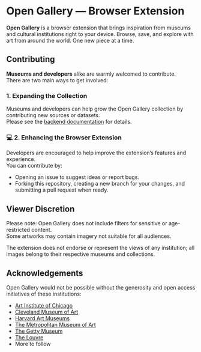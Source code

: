 # Open Gallery — Browser Extension  

**Open Gallery** is a browser extension that brings inspiration from museums and cultural institutions right to your device. Browse, save, and explore with art from around the world. One new piece at a time.  

## Contributing  

**Museums and developers** alike are warmly welcomed to contribute.  
There are two main ways to get involved:  

### 1. Expanding the Collection  
Museums and developers can help grow the Open Gallery collection by contributing new sources or datasets.  
Please see the [backend documentation](https://github.com/andy-jdl/OpenGallery-Backend/tree/main) for details.  

### 💻 2. Enhancing the Browser Extension  
Developers are encouraged to help improve the extension’s features and experience.  
You can contribute by:  

- Opening an issue to suggest ideas or report bugs.  
- Forking this repository, creating a new branch for your changes, and submitting a pull request when ready.  

## Viewer Discretion  

Please note: Open Gallery does not include filters for sensitive or age-restricted content.  
Some artworks may contain imagery not suitable for all audiences.  

The extension does not endorse or represent the views of any institution; all images belong to their respective museums and collections.  

## Acknowledgements 

Open Gallery would not be possible without the generosity and open access initiatives of these institutions:

- [Art Institute of Chicago](https://api.artic.edu/docs/)
- [Cleveland Museum of Art](https://openaccess-api.clevelandart.org/)
- [Harvard Art Museums](https://harvardartmuseums.org/collections/api)
- [The Metropolitan Museum of Art](https://metmuseum.github.io/)
- [The Getty Museum](https://data.getty.edu/)
- [The Louvre](https://collections.louvre.fr/en/)
- More to follow